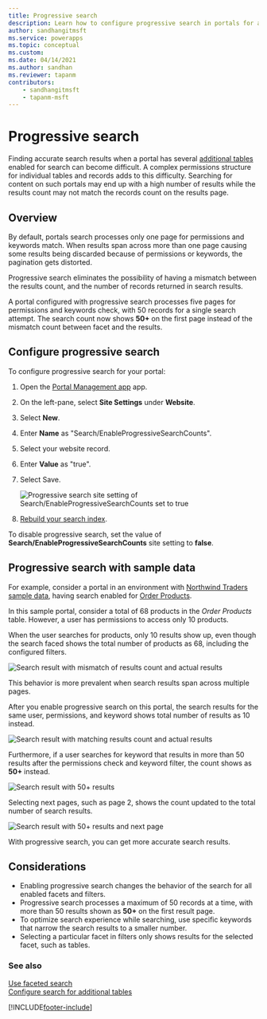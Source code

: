 ```yaml
---
title: Progressive search
description: Learn how to configure progressive search in portals for accurate record counts.
author: sandhangitmsft
ms.service: powerapps
ms.topic: conceptual
ms.custom: 
ms.date: 04/14/2021
ms.author: sandhan
ms.reviewer: tapanm
contributors:
    - sandhangitmsft
    - tapanm-msft
---
```


# Progressive search

Finding accurate search results when a portal has several [additional tables](search-additional-entities.md) enabled for search can become difficult. A complex permissions structure for individual tables and records adds to this difficulty. Searching for content on such portals may end up with a high number of results while the results count may not match the records count on the results page.

## Overview

By default, portals search processes only one page for permissions and keywords match. When results span across more than one page causing some results being discarded because of permissions or keywords, the pagination gets distorted.

Progressive search eliminates the possibility of having a mismatch between the results count, and the number of records returned in search results.

A portal configured with progressive search processes five pages for permissions and keywords check, with 50 records for a single search attempt. The search count now shows **50+** on the first page instead of the mismatch count between facet and the results.

## Configure progressive search

To configure progressive search for your portal:

1. Open the [Portal Management app](configure-portal.md) app.
1. On the left-pane, select **Site Settings** under **Website**.
1. Select **New**.
1. Enter **Name** as "Search/EnableProgressiveSearchCounts".
1. Select your website record.
1. Enter **Value** as "true".
1. Select Save.

    ![Progressive search site setting of Search/EnableProgressiveSearchCounts set to true](media/progressive-search/site-setting.png "Progressive search site setting of Search/EnableProgressiveSearchCounts set to true")

1. [Rebuild your search index](search-additional-entities.md#step-6-rebuild-the-search-index).

To disable progressive search, set the value of **Search/EnableProgressiveSearchCounts** site setting to **false**.

## Progressive search with sample data

For example, consider a portal in an environment with [Northwind Traders sample data](../../canvas-apps/northwind-install.md), having search enabled for [Order Products](search-additional-entities.md).

In this sample portal, consider a total of 68 products in the *Order Products* table. However, a user has permissions to access only 10 products.

When the user searches for products, only 10 results show up, even though the search faced shows the total number of products as 68, including the configured filters.

![Search result with mismatch of results count and actual results](media/progressive-search/incorrect-results-count.png "Search result with mismatch of results count and actual results")

This behavior is more prevalent when search results span across multiple pages.

After you enable progressive search on this portal, the search results for the same user, permissions, and keyword shows total number of results as 10 instead.

![Search result with matching results count and actual results](media/progressive-search/correct-results-count.png "Search result with matching results count and actual results")

Furthermore, if a user searches for keyword that results in more than 50 results after the permissions check and keyword filter, the count shows as **50+** instead.

![Search result with 50+ results](media/progressive-search/results-count-50plus.png "Search result with 50+ results")

Selecting next pages, such as page 2, shows the count updated to the total number of search results.

![Search result with 50+ results and next page](media/progressive-search/results-count-50plus-subsequent-page.png "Search result with 50+ results and next page")

With progressive search, you can get more accurate search results.

## Considerations

- Enabling progressive search changes the behavior of the search for all enabled facets and filters.
- Progressive search processes a maximum of 50 records at a time, with more than 50 results shown as **50+** on the first result page.
- To optimize search experience while searching, use specific keywords that narrow the search results to a smaller number.
- Selecting a particular facet in filters only shows results for the selected facet, such as tables.

### See also

[Use faceted search](improve-portal-search-faceted-search.md) <br>
[Configure search for additional tables](search-additional-entities.md)

[!INCLUDE[footer-include](../../../includes/footer-banner.md)]
